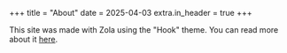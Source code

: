 +++
title = "About"
date = 2025-04-03
extra.in_header = true
+++

This site was made with Zola using the "Hook" theme. You can read more about it [here](/blog/hello-world).
